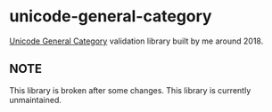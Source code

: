# unicode-general-category

[Unicode General Category](https://en.wikipedia.org/wiki/Template:General_Category_(Unicode)) validation library built by me around 2018.

## NOTE

This library is broken after some changes. This library is currently unmaintained.